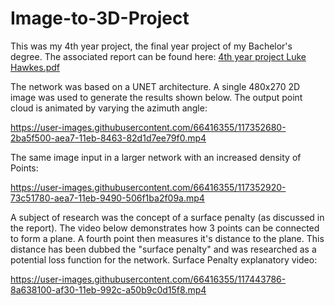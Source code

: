 # Image-to-3D-Project
This was my 4th year project, the final year project of my Bachelor's degree. 
The associated report can be found here: [4th year project Luke Hawkes.pdf](https://github.com/leh115/Image-to-3D-Project/files/6750551/4th.year.project.Luke.Hawkes.pdf)

The network was based on a UNET architecture. A single 480x270 2D image was used to generate the results shown below.
The output point cloud is animated by varying the azimuth angle:

https://user-images.githubusercontent.com/66416355/117352680-2ba5f500-aea7-11eb-8463-82d1d7ee79f0.mp4

The same image input in a larger network with an increased density of Points:

https://user-images.githubusercontent.com/66416355/117352920-73c51780-aea7-11eb-9490-506f1ba2f09a.mp4


A subject of research was the concept of a surface penalty (as discussed in the report). The video below demonstrates how 3 points can be connected to form a plane. A fourth point then measures it's distance to the plane. This distance has been dubbed the "surface penalty" and was researched as a potential loss function for the network.
Surface Penalty explanatory video:

https://user-images.githubusercontent.com/66416355/117443786-8a638100-af30-11eb-992c-a50b9c0d15f8.mp4


